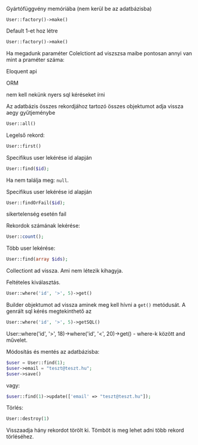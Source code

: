 Gyártófüggvény memóriába (nem kerül be az adatbázisba)
```
User::factory()->make()
```

Default 1-et hoz létre 
```php
User::factory()->make()
```

Ha megadunk paraméter Colelctiont ad viszszsa maibe pontosan annyi van mint a praméter száma:

Eloquent api

ORM

nem kell nekünk nyers sql kéréseket írni

Az adatbázis összes rekordjához tartozó összes objektumot adja vissza aegy gyűtjeménybe 
```php
User::all()
```

Legelső rekord:
```php
User::first()
```

Specifikus user lekérése id alapján
```php
User::find($id);
```

Ha nem találja meg: ```null```.

Specifikus user lekérése id alapján
```php
User::findOrFail($id);
```
sikertelenség esetén fail

Rekordok számának lekérése:
```php
User::count();
```
Több user lekérése:
```php
User::find(array $ids);
```
Collectiont ad vissza. Ami nem létezik kihagyja.

Feltételes kiválasztás.
```php
User::where('id', '>', 5)->get()
```
Builder objektumot ad vissza aminek meg kell hívni a `get()` metódusát. A genrált sql kérés megtekinthető az

```php
User::where('id', '>', 5)->getSQL()
```

User::where('id', '>', 18)->where('id', '<', 20)->get() - where-k között and művelet.

Módosítás és mentés az adatbázisba:
```php
$user = User::find(1);
$user->email = "teszt@teszt.hu";
$user->save()
```

vagy:
```php
$user::find(1)->update(['email' => "teszt@teszt.hu"]);
```

Törlés:
```php
User::destroy(1)
```
Visszaadja hány rekordot törölt ki. Tömböt is meg lehet adni több rekord törléséhez.
 